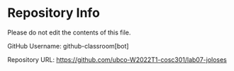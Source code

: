 # Repository Info
Please do not edit the contents of this file.

GitHub Username: github-classroom[bot]

Repository URL: https://github.com/ubco-W2022T1-cosc301/lab07-joloses
